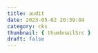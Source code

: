```yaml
---
title: audit
date: 2023-05-02 20:39:04
category: cks
thumbnail: { thumbnailSrc }
draft: false
---
```


